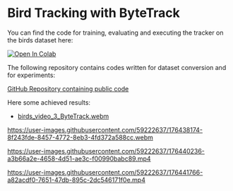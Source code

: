 # Bird Tracking with ByteTrack

You can find the code for training, evaluating and executing the tracker on the birds dataset here:

[![Open In Colab](https://colab.research.google.com/assets/colab-badge.svg)](https://colab.research.google.com/drive/1CVTH-0b_ny6q026IaSnHUzEokDSE3dsG?usp=sharing)

The following repository contains codes written for dataset conversion and for experiments:

[GitHub Repository containing public code](https://github.com/szazo/bird-tracking-bytetrack)

Here some achieved results:

* [birds_video_3_ByteTrack.webm](https://user-images.githubusercontent.com/59222637/176438174-8f243fde-8457-4772-8eb3-4fd372a588cc.webm)

https://user-images.githubusercontent.com/59222637/176438174-8f243fde-8457-4772-8eb3-4fd372a588cc.webm


https://user-images.githubusercontent.com/59222637/176440236-a3b66a2e-4658-4d51-ae3c-f00990babc89.mp4


https://user-images.githubusercontent.com/59222637/176441766-a82acdf0-7651-47db-895c-2dc546171f0e.mp4

